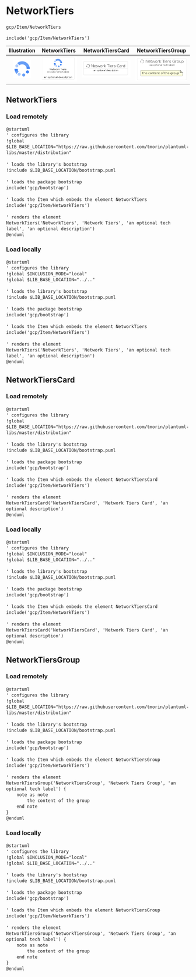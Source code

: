 # NetworkTiers


```text
gcp/Item/NetworkTiers
```

```text
include('gcp/Item/NetworkTiers')
```



| Illustration | NetworkTiers | NetworkTiersCard | NetworkTiersGroup |
| :---: | :---: | :---: | :---: |
| ![illustration for Illustration](../../gcp/Item/NetworkTiers.png) | ![illustration for NetworkTiers](../../gcp/Item/NetworkTiers.Local.png) | ![illustration for NetworkTiersCard](../../gcp/Item/NetworkTiersCard.Local.png) | ![illustration for NetworkTiersGroup](../../gcp/Item/NetworkTiersGroup.Local.png) |




## NetworkTiers

### Load remotely
```plantuml
@startuml
' configures the library
!global $LIB_BASE_LOCATION="https://raw.githubusercontent.com/tmorin/plantuml-libs/master/distribution"

' loads the library's bootstrap
!include $LIB_BASE_LOCATION/bootstrap.puml

' loads the package bootstrap
include('gcp/bootstrap')

' loads the Item which embeds the element NetworkTiers
include('gcp/Item/NetworkTiers')

' renders the element
NetworkTiers('NetworkTiers', 'Network Tiers', 'an optional tech label', 'an optional description')
@enduml
```

### Load locally
```plantuml
@startuml
' configures the library
!global $INCLUSION_MODE="local"
!global $LIB_BASE_LOCATION="../.."

' loads the library's bootstrap
!include $LIB_BASE_LOCATION/bootstrap.puml

' loads the package bootstrap
include('gcp/bootstrap')

' loads the Item which embeds the element NetworkTiers
include('gcp/Item/NetworkTiers')

' renders the element
NetworkTiers('NetworkTiers', 'Network Tiers', 'an optional tech label', 'an optional description')
@enduml
```

## NetworkTiersCard

### Load remotely
```plantuml
@startuml
' configures the library
!global $LIB_BASE_LOCATION="https://raw.githubusercontent.com/tmorin/plantuml-libs/master/distribution"

' loads the library's bootstrap
!include $LIB_BASE_LOCATION/bootstrap.puml

' loads the package bootstrap
include('gcp/bootstrap')

' loads the Item which embeds the element NetworkTiersCard
include('gcp/Item/NetworkTiers')

' renders the element
NetworkTiersCard('NetworkTiersCard', 'Network Tiers Card', 'an optional description')
@enduml
```

### Load locally
```plantuml
@startuml
' configures the library
!global $INCLUSION_MODE="local"
!global $LIB_BASE_LOCATION="../.."

' loads the library's bootstrap
!include $LIB_BASE_LOCATION/bootstrap.puml

' loads the package bootstrap
include('gcp/bootstrap')

' loads the Item which embeds the element NetworkTiersCard
include('gcp/Item/NetworkTiers')

' renders the element
NetworkTiersCard('NetworkTiersCard', 'Network Tiers Card', 'an optional description')
@enduml
```

## NetworkTiersGroup

### Load remotely
```plantuml
@startuml
' configures the library
!global $LIB_BASE_LOCATION="https://raw.githubusercontent.com/tmorin/plantuml-libs/master/distribution"

' loads the library's bootstrap
!include $LIB_BASE_LOCATION/bootstrap.puml

' loads the package bootstrap
include('gcp/bootstrap')

' loads the Item which embeds the element NetworkTiersGroup
include('gcp/Item/NetworkTiers')

' renders the element
NetworkTiersGroup('NetworkTiersGroup', 'Network Tiers Group', 'an optional tech label') {
    note as note
        the content of the group
    end note
}
@enduml
```

### Load locally
```plantuml
@startuml
' configures the library
!global $INCLUSION_MODE="local"
!global $LIB_BASE_LOCATION="../.."

' loads the library's bootstrap
!include $LIB_BASE_LOCATION/bootstrap.puml

' loads the package bootstrap
include('gcp/bootstrap')

' loads the Item which embeds the element NetworkTiersGroup
include('gcp/Item/NetworkTiers')

' renders the element
NetworkTiersGroup('NetworkTiersGroup', 'Network Tiers Group', 'an optional tech label') {
    note as note
        the content of the group
    end note
}
@enduml
```


